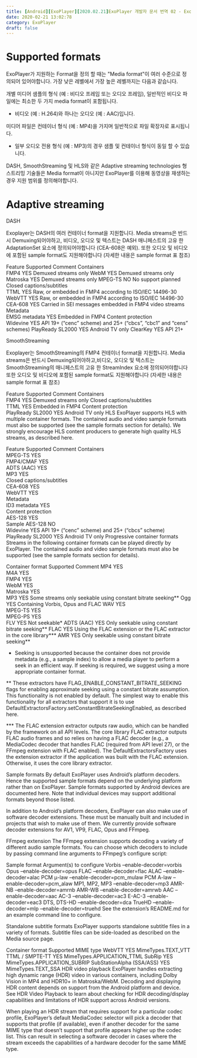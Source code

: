 ```yaml
---
title: [Android][ExoPlayer][2020.02.21]ExoPlayer 개발자 문서 번역 02 - ExoPlayer Supported formats
date: 2020-02-21 13:02:78
category: ExoPlayer
draft: false
---
```



# Supported formats

ExoPlayer가 지원하는 Format을 정의 할 때는 "Media format"이 여러 수준으로 정의되어 있어야합니다.
가장 낮은 레벨에서 가장 높은 레벨까지는 다음과 같습니다.

개별 미디어 샘플의 형식 (예 : 비디오 프레임 또는 오디오 프레임), 일반적인 비디오 파일에는 최소한 두 가지 media format이 포함됩니다.
- 비디오 (예 : H.264)와 하나는 오디오 (예 : AAC)입니다.

미디어 파일은 컨테이너 형식 (예 : MP4)을 가지며 일반적으로 파일 확장자로 표시됩니다. 
- 일부 오디오 전용 형식 (예 : MP3)의 경우 샘플 및 컨테이너 형식이 동일 할 수 있습니다.

DASH, SmoothStreaming 및 HLS와 같은 Adaptive streaming technologies 형 스트리밍 기술들은 Media format이 아니지만 ExoPlayer를 이용해 동영상을 재생하는 경우 지원 범위를 정의해야합니다.


# Adaptive streaming

DASH

Exoplayer는 DASH의 여러 컨테이너 format을 지원합니다. Media streams은 반드시 Demuxing되어야하고,
비디오, 오디오 및 텍스트는 DASH 매니페스트의 고유 한 AdaptationSet 요소에 정의되어야합니다 (CEA-608은 예외).  또한 오디오 및 비디오에 포함된 sample format도 지원해야합니다 (자세한 내용은 sample format 표 참조)


Feature	Supported	Comment
Containers	 	 
FMP4	YES	Demuxed streams only
WebM	YES	Demuxed streams only
Matroska	YES	Demuxed streams only
MPEG-TS	NO	No support planned
Closed captions/subtitles	 	 
TTML	YES	Raw, or embedded in FMP4 according to ISO/IEC 14496-30
WebVTT	YES	Raw, or embedded in FMP4 according to ISO/IEC 14496-30
CEA-608	YES	Carried in SEI messages embedded in FMP4 video streams
Metadata	 	 
EMSG metadata	YES	Embedded in FMP4
Content protection	 	 
Widevine	YES	API 19+ (“cenc” scheme) and 25+ (“cbcs”, “cbc1” and “cens” schemes)
PlayReady SL2000	YES	Android TV only
ClearKey	YES	API 21+

SmoothStreaming

Exoplayer는 SmoothStreaming의 FMP4 컨테이너 format을 지원합니다. Media streams은 반드시 Demuxing되어야하고,비디오, 오디오 및 텍스트는 SmoothStreaming의 매니페스트의 고유 한  StreamIndex 요소에 정의되어야합니다 또한 오디오 및 비디오에 포함된 sample format도 지원해야합니다 (자세한 내용은 sample format 표 참조)

Feature	Supported	Comment
Containers	 	 
FMP4	YES	Demuxed streams only
Closed captions/subtitles	 	 
TTML	YES	Embedded in FMP4
Content protection	 	 
PlayReady SL2000	YES	Android TV only
HLS
ExoPlayer supports HLS with multiple container formats. The contained audio and video sample formats must also be supported (see the sample formats section for details). We strongly encourage HLS content producers to generate high quality HLS streams, as described here.

Feature	Supported	Comment
Containers	 	 
MPEG-TS	YES	 
FMP4/CMAF	YES	 
ADTS (AAC)	YES	 
MP3	YES	 
Closed captions/subtitles	 	 
CEA-608	YES	 
WebVTT	YES	 
Metadata	 	 
ID3 metadata	YES	 
Content protection	 	 
AES-128	YES	 
Sample AES-128	NO	 
Widevine	YES	API 19+ (“cenc” scheme) and 25+ (“cbcs” scheme)
PlayReady SL2000	YES	Android TV only
Progressive container formats
Streams in the following container formats can be played directly by ExoPlayer. The contained audio and video sample formats must also be supported (see the sample formats section for details).

Container format	Supported	Comment
MP4	YES	 
M4A	YES	 
FMP4	YES	 
WebM	YES	 
Matroska	YES	 
MP3	YES	Some streams only seekable using constant bitrate seeking**
Ogg	YES	Containing Vorbis, Opus and FLAC
WAV	YES	 
MPEG-TS	YES	 
MPEG-PS	YES	 
FLV	YES	Not seekable*
ADTS (AAC)	YES	Only seekable using constant bitrate seeking**
FLAC	YES	Using the FLAC extension or the FLAC extractor in the core library***
AMR	YES	Only seekable using constant bitrate seeking**
* Seeking is unsupported because the container does not provide metadata (e.g., a sample index) to allow a media player to perform a seek in an efficient way. If seeking is required, we suggest using a more appropriate container format.

** These extractors have FLAG_ENABLE_CONSTANT_BITRATE_SEEKING flags for enabling approximate seeking using a constant bitrate assumption. This functionality is not enabled by default. The simplest way to enable this functionality for all extractors that support it is to use DefaultExtractorsFactory.setConstantBitrateSeekingEnabled, as described here.

*** The FLAC extension extractor outputs raw audio, which can be handled by the framework on all API levels. The core library FLAC extractor outputs FLAC audio frames and so relies on having a FLAC decoder (e.g., a MediaCodec decoder that handles FLAC (required from API level 27), or the FFmpeg extension with FLAC enabled). The DefaultExtractorsFactory uses the extension extractor if the application was built with the FLAC extension. Otherwise, it uses the core library extractor.

Sample formats
By default ExoPlayer uses Android’s platform decoders. Hence the supported sample formats depend on the underlying platform rather than on ExoPlayer. Sample formats supported by Android devices are documented here. Note that individual devices may support additional formats beyond those listed.

In addition to Android’s platform decoders, ExoPlayer can also make use of software decoder extensions. These must be manually built and included in projects that wish to make use of them. We currently provide software decoder extensions for AV1, VP9, FLAC, Opus and FFmpeg.

FFmpeg extension
The FFmpeg extension supports decoding a variety of different audio sample formats. You can choose which decoders to include by passing command line arguments to FFmpeg’s configure script:

Sample format	Argument(s) to configure
Vorbis	–enable-decoder=vorbis
Opus	–enable-decoder=opus
FLAC	–enable-decoder=flac
ALAC	–enable-decoder=alac
PCM μ-law	–enable-decoder=pcm_mulaw
PCM A-law	–enable-decoder=pcm_alaw
MP1, MP2, MP3	–enable-decoder=mp3
AMR-NB	–enable-decoder=amrnb
AMR-WB	–enable-decoder=amrwb
AAC	–enable-decoder=aac
AC-3	–enable-decoder=ac3
E-AC-3	–enable-decoder=eac3
DTS, DTS-HD	–enable-decoder=dca
TrueHD	–enable-decoder=mlp –enable-decoder=truehd
See the extension’s README.md for an example command line to configure.

Standalone subtitle formats
ExoPlayer supports standalone subtitle files in a variety of formats. Subtitle files can be side-loaded as described on the Media source page.

Container format	Supported	MIME type
WebVTT	YES	MimeTypes.TEXT_VTT
TTML / SMPTE-TT	YES	MimeTypes.APPLICATION_TTML
SubRip	YES	MimeTypes.APPLICATION_SUBRIP
SubStationAlpha (SSA/ASS)	YES	MimeTypes.TEXT_SSA
HDR video playback
ExoPlayer handles extracting high dynamic range (HDR) video in various containers, including Dolby Vision in MP4 and HDR10+ in Matroska/WebM. Decoding and displaying HDR content depends on support from the Android platform and device. See HDR Video Playback to learn about checking for HDR decoding/display capabilities and limitations of HDR support across Android versions.

When playing an HDR stream that requires support for a particular codec profile, ExoPlayer’s default MediaCodec selector will pick a decoder that supports that profile (if available), even if another decoder for the same MIME type that doesn’t support that profile appears higher up the codec list. This can result in selecting a software decoder in cases where the stream exceeds the capabilities of a hardware decoder for the same MIME type.
